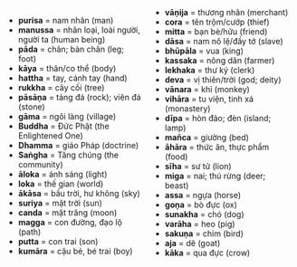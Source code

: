 

<div class="vocab-content" style="column-count:2;">
    <ul>
        <li><strong>purisa</strong> = nam nhân (man)</li>
        <li><strong>manussa</strong> = nhân loại, loài người, người ta (human being)</li>
        <li><strong>pāda</strong> = chân; bàn chân (leg; foot)</li>
        <li><strong>kāya</strong> = thân/co thể (body)</li>
        <li><strong>hattha</strong> = tay, cánh tay (hand)</li>
        <li><strong>rukkha</strong> = cây cối (tree)</li>
        <li><strong>pāsāṇa</strong> = tảng đá (rock); viên đá (stone)</li>
        <li><strong>gāma</strong> = ngôi làng (village)</li>
        <li><strong>Buddha</strong> = Đức Phật (the Enlightened One)</li>
        <li><strong>Dhamma</strong> = giáo Pháp (doctrine)</li>
        <li><strong>Saṅgha</strong> = Tăng chúng (the community)</li>
        <li><strong>āloka</strong> = ánh sáng (light)</li>
        <li><strong>loka</strong> = thế gian (world)</li>
        <li><strong>ākāsa</strong> = bầu trời, hư không (sky)</li>
        <li><strong>suriya</strong> = mặt trời (sun)</li>
        <li><strong>canda</strong> = mặt trăng (moon)</li>
        <li><strong>magga</strong> = con đường, đạo lộ (path)</li>
        <li><strong>putta</strong> = con trai (son)</li>
        <li><strong>kumāra</strong> = cậu bé, bé trai (boy)</li>
        <li><strong>vāṇija</strong> = thương nhân (merchant)</li>
        <li><strong>cora</strong> = tên trộm/cướp (thief)</li>
        <li><strong>mitta</strong> = bạn bè/hữu (friend)</li>
        <li><strong>dāsa</strong> = nam nô lệ/đầy tớ (slave)</li>
        <li><strong>bhūpāla</strong> = vua (king)</li>
        <li><strong>kassaka</strong> = nông dân (farmer)</li>
        <li><strong>lekhaka</strong> = thư ký (clerk)</li>
        <li><strong>deva</strong> = vị thiên/trời (god; deity)</li>
        <li><strong>vānara</strong> = khỉ (monkey)</li>
        <li><strong>vihāra</strong> = tu viện, tinh xá (monastery)</li>
        <li><strong>dīpa</strong> = hòn đảo; đèn (island; lamp)</li>
        <li><strong>mañca</strong> = giường (bed)</li>
        <li><strong>āhāra</strong> = thức ăn, thực phẩm (food)</li>
        <li><strong>sīha</strong> = sư tử (lion)</li>
        <li><strong>miga</strong> = nai; thú rừng (deer; beast)</li>
        <li><strong>assa</strong> = ngựa (horse)</li>
        <li><strong>goṇa</strong> = bò đực (ox)</li>
        <li><strong>sunakha</strong> = chó (dog)</li>
        <li><strong>varāha</strong> = heo (pig)</li>
        <li><strong>sakuṇa</strong> = chim (bird)</li>
        <li><strong>aja</strong> = dê (goat)</li>
        <li><strong>kāka</strong> = qua đực (crow)</li>
    </ul>
</div>